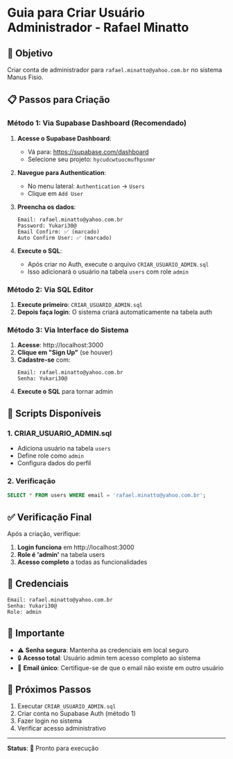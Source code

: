 # Guia para Criar Usuário Administrador - Rafael Minatto

## 🎯 **Objetivo**
Criar conta de administrador para `rafael.minatto@yahoo.com.br` no sistema Manus Fisio.

## 📋 **Passos para Criação**

### **Método 1: Via Supabase Dashboard (Recomendado)**

1. **Acesse o Supabase Dashboard**:
   - Vá para: https://supabase.com/dashboard
   - Selecione seu projeto: `hycudcwtuocmufhpsnmr`

2. **Navegue para Authentication**:
   - No menu lateral: `Authentication` → `Users`
   - Clique em `Add User`

3. **Preencha os dados**:
   ```
   Email: rafael.minatto@yahoo.com.br
   Password: Yukari30@
   Email Confirm: ✅ (marcado)
   Auto Confirm User: ✅ (marcado)
   ```

4. **Execute o SQL**:
   - Após criar no Auth, execute o arquivo `CRIAR_USUARIO_ADMIN.sql`
   - Isso adicionará o usuário na tabela `users` com role `admin`

### **Método 2: Via SQL Editor**

1. **Execute primeiro**: `CRIAR_USUARIO_ADMIN.sql`
2. **Depois faça login**: O sistema criará automaticamente na tabela auth

### **Método 3: Via Interface do Sistema**

1. **Acesse**: http://localhost:3000
2. **Clique em "Sign Up"** (se houver)
3. **Cadastre-se** com:
   ```
   Email: rafael.minatto@yahoo.com.br
   Senha: Yukari30@
   ```
4. **Execute o SQL** para tornar admin

## 🔧 **Scripts Disponíveis**

### **1. CRIAR_USUARIO_ADMIN.sql**
- Adiciona usuário na tabela `users`
- Define role como `admin`
- Configura dados do perfil

### **2. Verificação**
```sql
SELECT * FROM users WHERE email = 'rafael.minatto@yahoo.com.br';
```

## ✅ **Verificação Final**

Após a criação, verifique:

1. **Login funciona** em http://localhost:3000
2. **Role é 'admin'** na tabela users
3. **Acesso completo** a todas as funcionalidades

## 🔐 **Credenciais**

```
Email: rafael.minatto@yahoo.com.br
Senha: Yukari30@
Role: admin
```

## 🚨 **Importante**

- ⚠️ **Senha segura**: Mantenha as credenciais em local seguro
- 🔒 **Acesso total**: Usuário admin tem acesso completo ao sistema
- 📧 **Email único**: Certifique-se de que o email não existe em outro usuário

## 🎯 **Próximos Passos**

1. Executar `CRIAR_USUARIO_ADMIN.sql`
2. Criar conta no Supabase Auth (método 1)
3. Fazer login no sistema
4. Verificar acesso administrativo

---

**Status**: 📝 Pronto para execução 